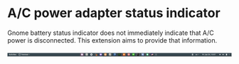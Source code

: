 # A/C power adapter status indicator
Gnome battery status indicator does not immediately indicate that A/C power is disconnected. This extension aims to provide that information.

![screenshot](https://github.com/altgokul/ac_adapter_indicator/blob/master/ac_adapter_indicator.png)
